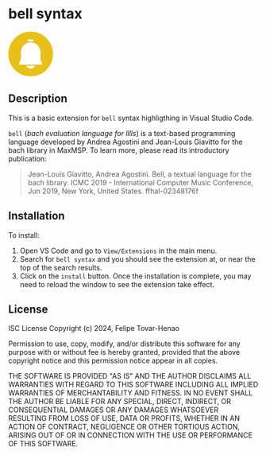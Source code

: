 # bell syntax

<img height="90px" src="./images/bell.png"/>

## Description 

This is a basic extension for `bell` syntax highligthing in Visual Studio Code. 

`bell` (_bach evaluation language for lllls_) is a text-based programming language developed by Andrea Agostini and Jean-Louis Giavitto for the bach library in MaxMSP. To learn more, please read its introductory publication:

> Jean-Louis Giavitto, Andrea Agostini. Bell, a textual language for the bach library. ICMC 2019 -
International Computer Music Conference, Jun 2019, New York, United States. ffhal-02348176f

## Installation

To install:
1. Open VS Code and go to `View/Extensions` in the main menu. 
2. Search for `bell syntax` and you should see the extension at, or near the top of the search results. 
3. Click on the `install` button. Once the installation is complete, you may need to reload the window to see the extension take effect.

## License

ISC License
Copyright (c) 2024, Felipe Tovar-Henao

Permission to use, copy, modify, and/or distribute this software for any purpose with or without fee is hereby granted, provided that the above copyright notice and this permission notice appear in all copies.

THE SOFTWARE IS PROVIDED "AS IS" AND THE AUTHOR DISCLAIMS ALL WARRANTIES WITH REGARD TO THIS SOFTWARE INCLUDING ALL IMPLIED WARRANTIES OF MERCHANTABILITY AND FITNESS. IN NO EVENT SHALL THE AUTHOR BE LIABLE FOR ANY SPECIAL, DIRECT, INDIRECT, OR CONSEQUENTIAL DAMAGES OR ANY DAMAGES WHATSOEVER RESULTING FROM LOSS OF USE, DATA OR PROFITS, WHETHER IN AN ACTION OF CONTRACT, NEGLIGENCE OR OTHER TORTIOUS ACTION, ARISING OUT OF OR IN CONNECTION WITH THE USE OR PERFORMANCE OF THIS SOFTWARE.
